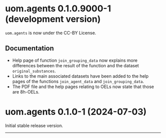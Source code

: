 # uom.agents 0.1.0.9000-1 (development version)

`uom.agents` is now under the CC-BY License.

## Documentation

* Help page of function `join_grouping_data` now explains more differences between the result of the function and the dataset `original_substances`.
* Links to the main associated datasets have been added to the help pages of the functions `join_agent_data` and `join_grouping_data`.
* The PDF file and the help pages relating to OELs now state that those are 8h-OELs.



# uom.agents 0.1.0-1 (2024-07-03)

Initial stable release version.


---
